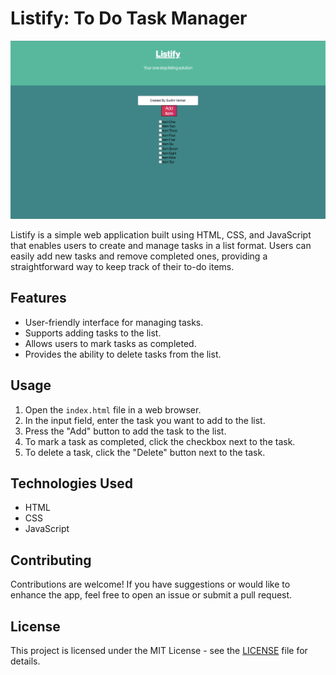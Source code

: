 # Listify: To Do Task Manager

![Listify Demo](https://github.com/sudhirv1/ToDoList.js/blob/a7b43a5746e694f6f76ac5b1b48f73c6797c197b/DemoPic.jpg)

Listify is a simple web application built using HTML, CSS, and JavaScript that enables users to create and manage tasks in a list format. Users can easily add new tasks and remove completed ones, providing a straightforward way to keep track of their to-do items.

## Features

- User-friendly interface for managing tasks.
- Supports adding tasks to the list.
- Allows users to mark tasks as completed.
- Provides the ability to delete tasks from the list.

## Usage

1. Open the `index.html` file in a web browser.
2. In the input field, enter the task you want to add to the list.
3. Press the "Add" button to add the task to the list.
4. To mark a task as completed, click the checkbox next to the task.
5. To delete a task, click the "Delete" button next to the task.

## Technologies Used

- HTML
- CSS
- JavaScript

## Contributing

Contributions are welcome! If you have suggestions or would like to enhance the app, feel free to open an issue or submit a pull request.

## License

This project is licensed under the MIT License - see the [LICENSE](https://www.mit.edu/~amini/LICENSE.md) file for details.
